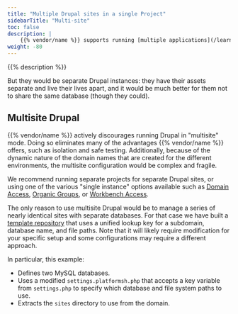 ```yaml
---
title: "Multiple Drupal sites in a single Project"
sidebarTitle: "Multi-site"
toc: false
description: |
    {{% vendor/name %}} supports running [multiple applications](/learn/bestpractices/oneormany.md) in the same project, and these can be two or more Drupal sites.
weight: -80
---
```


{{% description %}}

But they would be separate Drupal instances: they have their assets separate and live their lives apart, and it would be much better for them not to share the same database (though they could).

## Multisite Drupal

{{% vendor/name %}} actively discourages running Drupal in "multisite" mode. Doing so eliminates many of the advantages {{% vendor/name %}} offers, such as isolation and safe testing.
Additionally, because of the dynamic nature of the domain names that are created for the different environments, the multisite configuration would be complex and fragile.

We recommend running separate projects for separate Drupal sites, or using one of the various "single instance" options available such as [Domain Access](https://www.drupal.org/project/domain), [Organic Groups](https://www.drupal.org/project/og), or [Workbench Access](https://www.drupal.org/project/workbench_access).

The only reason to use multisite Drupal would be to manage a series of nearly identical sites with separate databases.
For that case we have built a [template repository](https://github.com/platformsh-templates/drupal9-multisite) that uses a unified lookup key for a subdomain, database name, and file paths.
Note that it will likely require modification for your specific setup and some configurations may require a different approach.

In particular, this example:

*   Defines two MySQL databases.
*   Uses a modified `settings.platformsh.php` that accepts a key variable from `settings.php` to specify which database and file system paths to use.
*   Extracts the `sites` directory to use from the domain.
